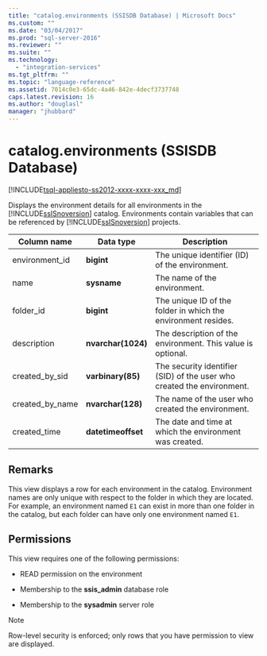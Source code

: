 ```yaml
---
title: "catalog.environments (SSISDB Database) | Microsoft Docs"
ms.custom: ""
ms.date: "03/04/2017"
ms.prod: "sql-server-2016"
ms.reviewer: ""
ms.suite: ""
ms.technology: 
  - "integration-services"
ms.tgt_pltfrm: ""
ms.topic: "language-reference"
ms.assetid: 7014c0e3-65dc-4a46-842e-4decf3737748
caps.latest.revision: 16
ms.author: "douglasl"
manager: "jhubbard"
---
```

# catalog.environments (SSISDB Database)
[!INCLUDE[tsql-appliesto-ss2012-xxxx-xxxx-xxx_md](../../../a9retired/includes/tsql-appliesto-ss2012-xxxx-xxxx-xxx-md.md)]

  Displays the environment details for all environments in the [!INCLUDE[ssISnoversion](../../../a9notintoc/includes/ssisnoversion-md.md)] catalog. Environments contain variables that can be referenced by [!INCLUDE[ssISnoversion](../../../a9notintoc/includes/ssisnoversion-md.md)] projects.  
  
|Column name|Data type|Description|  
|-----------------|---------------|-----------------|  
|environment_id|**bigint**|The unique identifier (ID) of the environment.|  
|name|**sysname**|The name of the environment.|  
|folder_id|**bigint**|The unique ID of the folder in which the environment resides.|  
|description|**nvarchar(1024)**|The description of the environment. This value is optional.|  
|created_by_sid|**varbinary(85)**|The security identifier (SID) of the user who created the environment.|  
|created_by_name|**nvarchar(128)**|The name of the user who created the environment.|  
|created_time|**datetimeoffset**|The date and time at which the environment was created.|  
  
## Remarks  
 This view displays a row for each environment in the catalog. Environment names are only unique with respect to the folder in which they are located. For example, an environment named `E1` can exist in more than one folder in the catalog, but each folder can have only one environment named `E1`.  
  
## Permissions  
 This view requires one of the following permissions:  
  
-   READ permission on the environment  
  
-   Membership to the **ssis_admin** database role  
  
-   Membership to the **sysadmin** server role  
  
> [!NOTE]  
>  Row-level security is enforced; only rows that you have permission to view are displayed.  
  
  